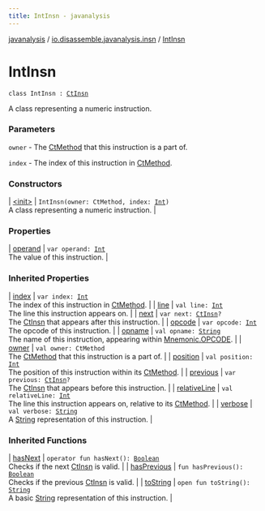 ```yaml
---
title: IntInsn - javanalysis
---
```


[javanalysis](../../index.html) / [io.disassemble.javanalysis.insn](../index.html) / [IntInsn](./index.html)

# IntInsn

`class IntInsn : `[`CtInsn`](../-ct-insn/index.html)

A class representing a numeric instruction.

### Parameters

`owner` - The [CtMethod](#) that this instruction is a part of.

`index` - The index of this instruction in [CtMethod](#).

### Constructors

| [&lt;init&gt;](-init-.html) | `IntInsn(owner: CtMethod, index: `[`Int`](https://kotlinlang.org/api/latest/jvm/stdlib/kotlin/-int/index.html)`)`<br>A class representing a numeric instruction. |

### Properties

| [operand](operand.html) | `var operand: `[`Int`](https://kotlinlang.org/api/latest/jvm/stdlib/kotlin/-int/index.html)<br>The value of this instruction. |

### Inherited Properties

| [index](../-ct-insn/--index--.html) | `var index: `[`Int`](https://kotlinlang.org/api/latest/jvm/stdlib/kotlin/-int/index.html)<br>The index of this instruction in [CtMethod](#). |
| [line](../-ct-insn/line.html) | `val line: `[`Int`](https://kotlinlang.org/api/latest/jvm/stdlib/kotlin/-int/index.html)<br>The line this instruction appears on. |
| [next](../-ct-insn/next.html) | `var next: `[`CtInsn`](../-ct-insn/index.html)`?`<br>The [CtInsn](../-ct-insn/index.html) that appears after this instruction. |
| [opcode](../-ct-insn/opcode.html) | `var opcode: `[`Int`](https://kotlinlang.org/api/latest/jvm/stdlib/kotlin/-int/index.html)<br>The opcode of this instruction. |
| [opname](../-ct-insn/opname.html) | `val opname: `[`String`](https://kotlinlang.org/api/latest/jvm/stdlib/kotlin/-string/index.html)<br>The name of this instruction, appearing within [Mnemonic.OPCODE](#). |
| [owner](../-ct-insn/owner.html) | `val owner: CtMethod`<br>The [CtMethod](#) that this instruction is a part of. |
| [position](../-ct-insn/position.html) | `val position: `[`Int`](https://kotlinlang.org/api/latest/jvm/stdlib/kotlin/-int/index.html)<br>The position of this instruction within its [CtMethod](#). |
| [previous](../-ct-insn/previous.html) | `var previous: `[`CtInsn`](../-ct-insn/index.html)`?`<br>The [CtInsn](../-ct-insn/index.html) that appears before this instruction. |
| [relativeLine](../-ct-insn/relative-line.html) | `val relativeLine: `[`Int`](https://kotlinlang.org/api/latest/jvm/stdlib/kotlin/-int/index.html)<br>The line this instruction appears on, relative to its [CtMethod](#). |
| [verbose](../-ct-insn/verbose.html) | `val verbose: `[`String`](https://kotlinlang.org/api/latest/jvm/stdlib/kotlin/-string/index.html)<br>A [String](https://kotlinlang.org/api/latest/jvm/stdlib/kotlin/-string/index.html) representation of this instruction. |

### Inherited Functions

| [hasNext](../-ct-insn/has-next.html) | `operator fun hasNext(): `[`Boolean`](https://kotlinlang.org/api/latest/jvm/stdlib/kotlin/-boolean/index.html)<br>Checks if the next [CtInsn](../-ct-insn/index.html) is valid. |
| [hasPrevious](../-ct-insn/has-previous.html) | `fun hasPrevious(): `[`Boolean`](https://kotlinlang.org/api/latest/jvm/stdlib/kotlin/-boolean/index.html)<br>Checks if the previous [CtInsn](../-ct-insn/index.html) is valid. |
| [toString](../-ct-insn/to-string.html) | `open fun toString(): `[`String`](https://kotlinlang.org/api/latest/jvm/stdlib/kotlin/-string/index.html)<br>A basic [String](https://kotlinlang.org/api/latest/jvm/stdlib/kotlin/-string/index.html) representation of this instruction. |

